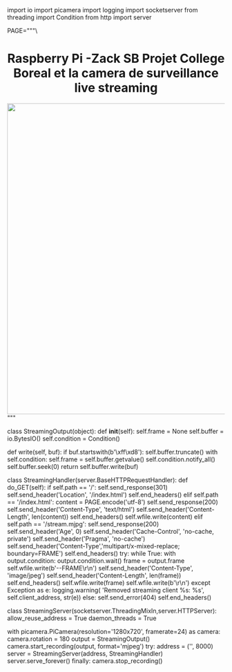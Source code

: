 import io
import picamera
import logging
import socketserver
from threading import Condition
from http import server

PAGE="""\
<html>
<head>
<title>Raspberry Pi - Projet Camera de surveillance College Boreal Zack SB</title>
</head>
<body>
<center><h1>Raspberry Pi -Zack SB Projet College Boreal et la camera de surveillance live streaming</h1></center>
<center><img src="stream.mjpg" width="1280" height="720"></center>
</body>
</html>
"""

class StreamingOutput(object):
   def __init__(self):
       self.frame = None
       self.buffer = io.BytesIO()
       self.condition = Condition()

   def write(self, buf):
       if buf.startswith(b'\xff\xd8'):
           self.buffer.truncate()
           with self.condition:
               self.frame = self.buffer.getvalue()
               self.condition.notify_all()
           self.buffer.seek(0)
       return self.buffer.write(buf)

class StreamingHandler(server.BaseHTTPRequestHandler):
   def do_GET(self):
       if self.path == '/':
           self.send_response(301)
           self.send_header('Location', '/index.html')
           self.end_headers()
       elif self.path == '/index.html':
           content = PAGE.encode('utf-8')
           self.send_response(200)
           self.send_header('Content-Type', 'text/html')
           self.send_header('Content-Length', len(content))
           self.end_headers()
           self.wfile.write(content)
       elif self.path == '/stream.mjpg':
           self.send_response(200)
           self.send_header('Age', 0)
           self.send_header('Cache-Control', 'no-cache, private')
           self.send_header('Pragma', 'no-cache')
           self.send_header('Content-Type','multipart/x-mixed-replace; boundary=FRAME')
           self.end_headers()
           try:
               while True:
                    with output.condition:
                        output.condition.wait()
                        frame = output.frame
                    self.wfile.write(b'--FRAME\r\n')
                    self.send_header('Content-Type', 'image/jpeg')
                    self.send_header('Content-Length', len(frame))
                    self.end_headers()
                    self.wfile.write(frame)
                    self.wfile.write(b'\r\n')
           except Exception as e:
               logging.warning(
                   'Removed streaming client %s: %s',
                   self.client_address, str(e))
       else:
           self.send_error(404)
           self.end_headers()

class StreamingServer(socketserver.ThreadingMixIn,server.HTTPServer):
   allow_reuse_address = True
   daemon_threads = True

with picamera.PiCamera(resolution='1280x720', framerate=24) as camera:
   camera.rotation = 180
   output = StreamingOutput()
   camera.start_recording(output, format='mjpeg')
   try:
       address = ('', 8000)
       server = StreamingServer(address, StreamingHandler)
       server.serve_forever()
    finally:
        camera.stop_recording()
